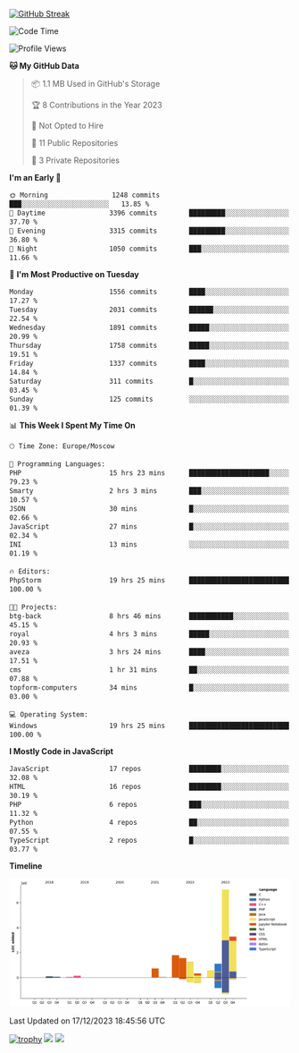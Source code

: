 [![GitHub Streak](https://github-readme-streak-stats.herokuapp.com/?user=yogik10)](https://git.io/streak-stats)
<!--START_SECTION:waka-->
![Code Time](http://img.shields.io/badge/Code%20Time-106%20hrs%2041%20mins-blue)

![Profile Views](http://img.shields.io/badge/Profile%20Views-0-blue)

**🐱 My GitHub Data** 

> 📦 1.1 MB Used in GitHub's Storage 
 > 
> 🏆 8 Contributions in the Year 2023
 > 
> 🚫 Not Opted to Hire
 > 
> 📜 11 Public Repositories 
 > 
> 🔑 3 Private Repositories 
 > 
**I'm an Early 🐤** 

```text
🌞 Morning                1248 commits        ███░░░░░░░░░░░░░░░░░░░░░░   13.85 % 
🌆 Daytime                3396 commits        █████████░░░░░░░░░░░░░░░░   37.70 % 
🌃 Evening                3315 commits        █████████░░░░░░░░░░░░░░░░   36.80 % 
🌙 Night                  1050 commits        ███░░░░░░░░░░░░░░░░░░░░░░   11.66 % 
```
📅 **I'm Most Productive on Tuesday** 

```text
Monday                   1556 commits        ████░░░░░░░░░░░░░░░░░░░░░   17.27 % 
Tuesday                  2031 commits        ██████░░░░░░░░░░░░░░░░░░░   22.54 % 
Wednesday                1891 commits        █████░░░░░░░░░░░░░░░░░░░░   20.99 % 
Thursday                 1758 commits        █████░░░░░░░░░░░░░░░░░░░░   19.51 % 
Friday                   1337 commits        ████░░░░░░░░░░░░░░░░░░░░░   14.84 % 
Saturday                 311 commits         █░░░░░░░░░░░░░░░░░░░░░░░░   03.45 % 
Sunday                   125 commits         ░░░░░░░░░░░░░░░░░░░░░░░░░   01.39 % 
```


📊 **This Week I Spent My Time On** 

```text
🕑︎ Time Zone: Europe/Moscow

💬 Programming Languages: 
PHP                      15 hrs 23 mins      ████████████████████░░░░░   79.23 % 
Smarty                   2 hrs 3 mins        ███░░░░░░░░░░░░░░░░░░░░░░   10.57 % 
JSON                     30 mins             █░░░░░░░░░░░░░░░░░░░░░░░░   02.66 % 
JavaScript               27 mins             █░░░░░░░░░░░░░░░░░░░░░░░░   02.34 % 
INI                      13 mins             ░░░░░░░░░░░░░░░░░░░░░░░░░   01.19 % 

🔥 Editors: 
PhpStorm                 19 hrs 25 mins      █████████████████████████   100.00 % 

🐱‍💻 Projects: 
btg-back                 8 hrs 46 mins       ███████████░░░░░░░░░░░░░░   45.15 % 
royal                    4 hrs 3 mins        █████░░░░░░░░░░░░░░░░░░░░   20.93 % 
aveza                    3 hrs 24 mins       ████░░░░░░░░░░░░░░░░░░░░░   17.51 % 
cms                      1 hr 31 mins        ██░░░░░░░░░░░░░░░░░░░░░░░   07.88 % 
topform-computers        34 mins             █░░░░░░░░░░░░░░░░░░░░░░░░   03.00 % 

💻 Operating System: 
Windows                  19 hrs 25 mins      █████████████████████████   100.00 % 
```

**I Mostly Code in JavaScript** 

```text
JavaScript               17 repos            ████████░░░░░░░░░░░░░░░░░   32.08 % 
HTML                     16 repos            ████████░░░░░░░░░░░░░░░░░   30.19 % 
PHP                      6 repos             ███░░░░░░░░░░░░░░░░░░░░░░   11.32 % 
Python                   4 repos             ██░░░░░░░░░░░░░░░░░░░░░░░   07.55 % 
TypeScript               2 repos             █░░░░░░░░░░░░░░░░░░░░░░░░   03.77 % 
```



**Timeline**

![Lines of Code chart](https://raw.githubusercontent.com/Yogik10/Yogik10/main/assets/bar_graph.png)


 Last Updated on 17/12/2023 18:45:56 UTC
<!--END_SECTION:waka-->
[![trophy](https://github-profile-trophy.vercel.app/?username=yogik10)](https://github.com/ryo-ma/github-profile-trophy)
![](https://github-profile-summary-cards.vercel.app/api/cards/profile-details?username=yogik10&theme=solarized_dark)
![](https://github-profile-summary-cards.vercel.app/api/cards/most-commit-language?username=yogik10&theme=solarized_dark)


